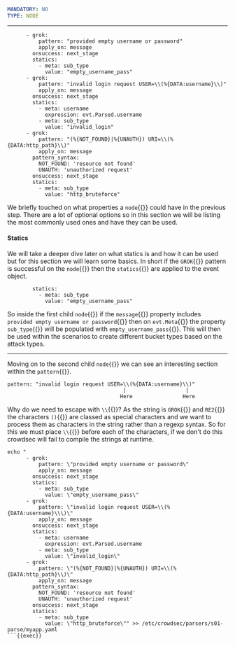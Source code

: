 ```yaml
MANDATORY: NO
TYPE: NODE
```
---
```yaml{1,8,16}
      - grok:
          pattern: "provided empty username or password"
          apply_on: message
        onsuccess: next_stage
        statics:
          - meta: sub_type
            value: "empty_username_pass"
      - grok:
          pattern: "invalid login request USER=\\(%{DATA:username}\\)"
          apply_on: message
        onsuccess: next_stage
        statics:
          - meta: username
            expression: evt.Parsed.username
          - meta: sub_type
            value: "invalid_login"
      - grok:
          pattern: "(%{NOT_FOUND}|%{UNAUTH}) URI=\\(%{DATA:http_path}\\)"
          apply_on: message
        pattern_syntax:
          NOT_FOUND: 'resource not found'
          UNAUTH: 'unauthorized request'
        onsuccess: next_stage
        statics:
          - meta: sub_type
            value: "http_bruteforce"
```

We briefly touched on what properties a `node`{{}} could have in the previous step. There are a lot of optional options so in this section we will be listing the most commonly used ones and have they can be used.

#### Statics

We will take a deeper dive later on what statics is and how it can be used but for this section we will learn some basics. In short if the `GROK`{{}} pattern is successful on the `node`{{}} then the `statics`{{}} are applied to the event object.

```yaml{2,3}
        statics:
          - meta: sub_type
            value: "empty_username_pass"
```

So inside the first child `node`{{}} if the `message`{{}} property includes `provided empty username or password`{{}} then on `evt.Meta`{{}} the property `sub_type`{{}} will be populated with `empty_username_pass`{{}}. This will then be used within the scenarios to create different bucket types based on the attack types.

---

Moving on to the second child `node`{{}} we can see an interesting section within the `pattern`{{}}.

```
pattern: "invalid login request USER=\\(%{DATA:username}\\)"
                                     |                   |
                                    Here                Here
```

Why do we need to escape with `\\`{{}}? As the string is `GROK`{{}} and `RE2`{{}} the characters `()`{{}} are classed as special characters and we want to process them as characters in the string rather than a regexp syntax. So for this we must place `\\`{{}} before each of the characters, if we don't do this crowdsec will fail to compile the strings at runtime.


```
echo "
      - grok:
          pattern: \"provided empty username or password\"
          apply_on: message
        onsuccess: next_stage
        statics:
          - meta: sub_type
            value: \"empty_username_pass\"
      - grok:
          pattern: \"invalid login request USER=\\(%{DATA:username}\\\)\"
          apply_on: message
        onsuccess: next_stage
        statics:
          - meta: username
            expression: evt.Parsed.username
          - meta: sub_type
            value: \"invalid_login\"
      - grok:
          pattern: \"(%{NOT_FOUND}|%{UNAUTH}) URI=\\(%{DATA:http_path}\\)\"
          apply_on: message
        pattern_syntax:
          NOT_FOUND: 'resource not found'
          UNAUTH: 'unauthorized request'
        onsuccess: next_stage
        statics:
          - meta: sub_type
            value: \"http_bruteforce\"" >> /etc/crowdsec/parsers/s01-parse/myapp.yaml
```{{exec}}